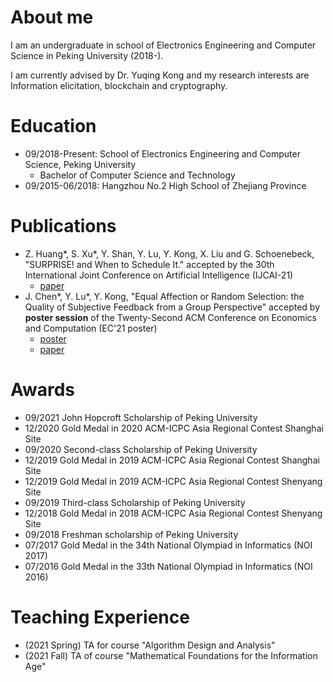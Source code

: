 # About me
I am an undergraduate in school of Electronics Engineering and Computer Science in Peking University (2018-).

I am currently advised by Dr. Yuqing Kong and my research interests are Information elicitation, blockchain and cryptography.

# Education
* 09/2018-Present: School of Electronics Engineering and Computer Science, Peking University
  * Bachelor of Computer Science and Technology
* 09/2015-06/2018: Hangzhou No.2 High School of Zhejiang Province

# Publications
* Z. Huang\*, S. Xu\*, Y. Shan, Y. Lu, Y. Kong, X. Liu and G. Schoenebeck, "SURPRISE! and When to Schedule It." accepted by the 30th International Joint Conference on Artificial Intelligence (IJCAI-21)
  * [paper](https://arxiv.org/abs/2106.02851)
* J. Chen\*, Y. Lu\*, Y. Kong, "Equal Affection or Random Selection: the Quality of Subjective Feedback from a Group Perspective" accepted by **poster session** of the Twenty-Second ACM Conference on Economics and Computation (EC'21 poster)
  * [poster](https://github.com/yx-lu/yx-lu.github.io/blob/main/files/EC21poster.pdf)
  * [paper](https://arxiv.org/abs/2102.12247)

# Awards
* 09/2021 John Hopcroft Scholarship of Peking University
* 12/2020 Gold Medal in 2020 ACM-ICPC Asia Regional Contest Shanghai Site
* 09/2020 Second-class Scholarship of Peking University
* 12/2019 Gold Medal in 2019 ACM-ICPC Asia Regional Contest Shanghai Site
* 12/2019 Gold Medal in 2019 ACM-ICPC Asia Regional Contest Shenyang Site
* 09/2019 Third-class Scholarship of Peking University
* 12/2018 Gold Medal in 2018 ACM-ICPC Asia Regional Contest Shenyang Site
* 09/2018 Freshman scholarship of Peking University
* 07/2017 Gold Medal in the 34th National Olympiad in Informatics (NOI 2017)
* 07/2016 Gold Medal in the 33th National Olympiad in Informatics (NOI 2016)

# Teaching Experience
* (2021 Spring) TA for course "Algorithm Design and Analysis"
* (2021 Fall) TA of course "Mathematical Foundations for the Information Age"

